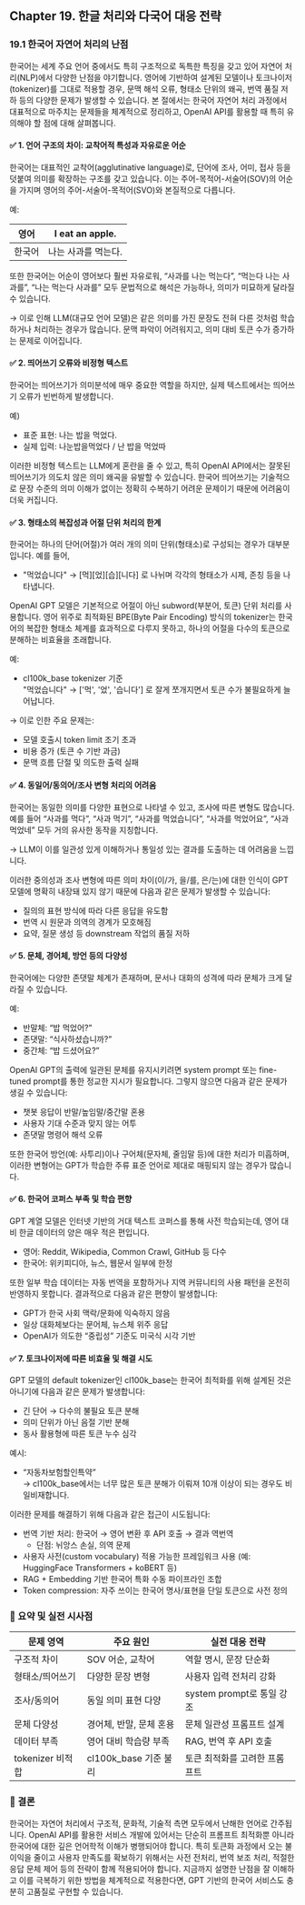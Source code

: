 ## Chapter 19. 한글 처리와 다국어 대응 전략

### 19.1 한국어 자연어 처리의 난점

한국어는 세계 주요 언어 중에서도 특히 구조적으로 독특한 특징을 갖고 있어 자연어 처리(NLP)에서 다양한 난점을 야기합니다. 영어에 기반하여 설계된 모델이나 토크나이저(tokenizer)를 그대로 적용할 경우, 문맥 해석 오류, 형태소 단위의 왜곡, 번역 품질 저하 등의 다양한 문제가 발생할 수 있습니다. 본 절에서는 한국어 자연어 처리 과정에서 대표적으로 마주치는 문제들을 체계적으로 정리하고, OpenAI API를 활용할 때 특히 유의해야 할 점에 대해 살펴봅니다.



#### ✅ 1. 언어 구조의 차이: 교착어적 특성과 자유로운 어순

한국어는 대표적인 교착어(agglutinative language)로, 단어에 조사, 어미, 접사 등을 덧붙여 의미를 확장하는 구조를 갖고 있습니다. 이는 주어-목적어-서술어(SOV)의 어순을 가지며 영어의 주어-서술어-목적어(SVO)와 본질적으로 다릅니다.

예:

| 영어 | I eat an apple. |
|------|------------------|
| 한국어 | 나는 사과를 먹는다. |

또한 한국어는 어순이 영어보다 훨씬 자유로워, “사과를 나는 먹는다”, “먹는다 나는 사과를”, “나는 먹는다 사과를” 모두 문법적으로 해석은 가능하나, 의미가 미묘하게 달라질 수 있습니다.

→ 이로 인해 LLM(대규모 언어 모델)은 같은 의미를 가진 문장도 전혀 다른 것처럼 학습하거나 처리하는 경우가 많습니다. 문맥 파악이 어려워지고, 의미 대비 토큰 수가 증가하는 문제로 이어집니다.



#### ✅ 2. 띄어쓰기 오류와 비정형 텍스트

한국어는 띄어쓰기가 의미분석에 매우 중요한 역할을 하지만, 실제 텍스트에서는 띄어쓰기 오류가 빈번하게 발생합니다.

예)

- 표준 표현: 나는 밥을 먹었다.
- 실제 입력: 나눈밥을먹었다 / 난 밥을 먹었따

이러한 비정형 텍스트는 LLM에게 혼란을 줄 수 있고, 특히 OpenAI API에서는 잘못된 띄어쓰기가 의도치 않은 의미 왜곡을 유발할 수 있습니다. 한국어 띄어쓰기는 기술적으로 문장 수준의 의미 이해가 없이는 정확히 수복하기 어려운 문제이기 때문에 어려움이 더욱 커집니다.



#### ✅ 3. 형태소의 복잡성과 어절 단위 처리의 한계

한국어는 하나의 단어(어절)가 여러 개의 의미 단위(형태소)로 구성되는 경우가 대부분입니다. 예를 들어,

- "먹었습니다" → [먹][었][습][니다] 로 나뉘며 각각의 형태소가 시제, 존칭 등을 나타냅니다.

OpenAI GPT 모델은 기본적으로 어절이 아닌 subword(부분어, 토큰) 단위 처리를 사용합니다. 영어 위주로 최적화된 BPE(Byte Pair Encoding) 방식의 tokenizer는 한국어의 복잡한 형태소 체계를 효과적으로 다루지 못하고, 하나의 어절을 다수의 토큰으로 분해하는 비효율을 초래합니다.

예:

- cl100k_base tokenizer 기준  
  "먹었습니다" → ['먹', '었', '습니다'] 로 잘게 쪼개지면서 토큰 수가 불필요하게 늘어납니다.

→ 이로 인한 주요 문제는:

- 모델 호출시 token limit 조기 초과
- 비용 증가 (토큰 수 기반 과금)
- 문맥 흐름 단절 및 의도한 출력 실패



#### ✅ 4. 동일어/동의어/조사 변형 처리의 어려움

한국어는 동일한 의미를 다양한 표현으로 나타낼 수 있고, 조사에 따른 변형도 많습니다. 예를 들어 “사과를 먹다”, “사과 먹기”, “사과를 먹었습니다”, “사과를 먹었어요”, “사과 먹었네” 모두 거의 유사한 동작을 지칭합니다.

→ LLM이 이를 일관성 있게 이해하거나 통일성 있는 결과를 도출하는 데 어려움을 느낍니다.

이러한 중의성과 조사 변형에 따른 의미 차이(이/가, 을/를, 은/는)에 대한 인식이 GPT 모델에 명확히 내장돼 있지 않기 때문에 다음과 같은 문제가 발생할 수 있습니다:

- 질의의 표현 방식에 따라 다른 응답을 유도함
- 번역 시 원문과 의역의 경계가 모호해짐
- 요약, 질문 생성 등 downstream 작업의 품질 저하



#### ✅ 5. 문체, 경어체, 방언 등의 다양성

한국어에는 다양한 존댓말 체계가 존재하며, 문서나 대화의 성격에 따라 문체가 크게 달라질 수 있습니다.

예:

- 반말체: “밥 먹었어?”
- 존댓말: “식사하셨습니까?”
- 중간체: “밥 드셨어요?”

OpenAI GPT의 출력에 일관된 문체를 유지시키려면 system prompt 또는 fine-tuned prompt를 통한 정교한 지시가 필요합니다. 그렇지 않으면 다음과 같은 문제가 생길 수 있습니다:

- 챗봇 응답이 반말/높임말/중간말 혼용
- 사용자 기대 수준과 맞지 않는 어투
- 존댓말 명령어 해석 오류

또한 한국어 방언(예: 사투리)이나 구어체(문자체, 줄임말 등)에 대한 처리가 미흡하며, 이러한 변형어는 GPT가 학습한 주류 표준 언어로 제대로 매핑되지 않는 경우가 많습니다.



#### ✅ 6. 한국어 코퍼스 부족 및 학습 편향

GPT 계열 모델은 인터넷 기반의 거대 텍스트 코퍼스를 통해 사전 학습되는데, 영어 대비 한글 데이터의 양은 매우 적은 편입니다.

- 영어: Reddit, Wikipedia, Common Crawl, GitHub 등 다수
- 한국어: 위키피디아, 뉴스, 웹문서 일부에 한정

또한 일부 학습 데이터는 자동 번역을 포함하거나 지역 커뮤니티의 사용 패턴을 온전히 반영하지 못합니다. 결과적으로 다음과 같은 편향이 발생합니다:

- GPT가 한국 사회 맥락/문화에 익숙하지 않음
- 일상 대화체보다는 문어체, 뉴스체 위주 응답
- OpenAI가 의도한 “중립성” 기준도 미국식 시각 기반



#### ✅ 7. 토크나이저에 따른 비효율 및 해결 시도

GPT 모델의 default tokenizer인 cl100k_base는 한국어 최적화를 위해 설계된 것은 아니기에 다음과 같은 문제가 발생합니다:

- 긴 단어 → 다수의 불필요 토큰 분해
- 의미 단위가 아닌 음절 기반 분해
- 동사 활용형에 따른 토큰 누수 심각

예시:

- “자동차보험할인특약”  
  → cl100k_base에서는 너무 많은 토큰 분해가 이뤄져 10개 이상이 되는 경우도 비일비재합니다.

이러한 문제를 해결하기 위해 다음과 같은 접근이 시도됩니다:

- 번역 기반 처리: 한국어 → 영어 변환 후 API 호출 → 결과 역번역
  - 단점: 뉘앙스 손실, 의역 문제
- 사용자 사전(custom vocabulary) 적용 가능한 프레임워크 사용 (예: HuggingFace Transformers + koBERT 등)
- RAG + Embedding 기반 한국어 특화 수동 파이프라인 조합
- Token compression: 자주 쓰이는 한국어 명사/표현을 단일 토큰으로 사전 정의



### 📌 요약 및 실전 시사점

| 문제 영역 | 주요 원인 | 실전 대응 전략 |
|-----------|-----------|----------------|
| 구조적 차이 | SOV 어순, 교착어 | 역할 명시, 문장 단순화 |
| 형태소/띄어쓰기 | 다양한 문장 변형 | 사용자 입력 전처리 강화 |
| 조사/동의어 | 동일 의미 표현 다양 | system prompt로 통일 강조 |
| 문체 다양성 | 경어체, 반말, 문체 혼용 | 문체 일관성 프롬프트 설계 |
| 데이터 부족 | 영어 대비 학습량 부족 | RAG, 번역 후 API 호출 |
| tokenizer 비적합 | cl100k_base 기준 불리 | 토큰 최적화를 고려한 프롬프트 |



### 🧩 결론

한국어는 자연어 처리에서 구조적, 문화적, 기술적 측면 모두에서 난해한 언어로 간주됩니다. OpenAI API를 활용한 서비스 개발에 있어서는 단순히 프롬프트 최적화뿐 아니라 한국어에 대한 깊은 언어학적 이해가 병행되어야 합니다. 특히 토큰화 과정에서 오는 불이익을 줄이고 사용자 만족도를 확보하기 위해서는 사전 전처리, 번역 보조 처리, 적절한 응답 문체 제어 등의 전략이 함께 적용되어야 합니다. 지금까지 설명한 난점을 잘 이해하고 이를 극복하기 위한 방법을 체계적으로 적용한다면, GPT 기반의 한국어 서비스도 충분히 고품질로 구현할 수 있습니다.